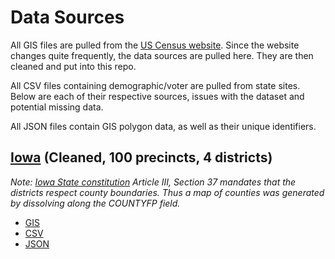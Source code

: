 # Data Sources

All GIS files are pulled from the [US Census website](https://www.census.gov/geographies/mapping-files/time-series/geo/carto-boundary-file.html). Since the website changes quite frequently, the data sources are pulled here. They are then cleaned and put into this repo.

All CSV files containing demographic/voter are pulled from state sites. Below are each of their respective sources, issues with the dataset and potential missing data.

All JSON files contain GIS polygon data, as well as their unique identifiers.

## [Iowa]() (Cleaned, 100 precincts, 4 districts)
*Note: [Iowa State constitution](http://publications.iowa.gov/135/1/history/7-7.html) Article III, Section 37 mandates that the districts respect county boundaries. Thus a map of counties was generated by dissolving along the COUNTYFP field.*

- [GIS](https://github.com/project-rakan/bladecaller/tree/master/data/iowa/gis)
- [CSV]()
- [JSON]()
